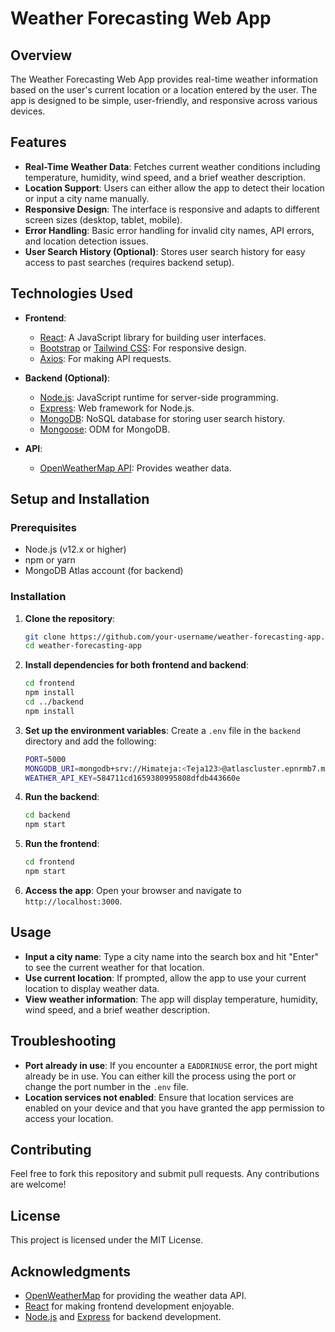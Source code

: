 # Weather Forecasting Web App

## Overview
The Weather Forecasting Web App provides real-time weather information based on the user's current location or a location entered by the user. The app is designed to be simple, user-friendly, and responsive across various devices.

## Features
- **Real-Time Weather Data**: Fetches current weather conditions including temperature, humidity, wind speed, and a brief weather description.
- **Location Support**: Users can either allow the app to detect their location or input a city name manually.
- **Responsive Design**: The interface is responsive and adapts to different screen sizes (desktop, tablet, mobile).
- **Error Handling**: Basic error handling for invalid city names, API errors, and location detection issues.
- **User Search History (Optional)**: Stores user search history for easy access to past searches (requires backend setup).

## Technologies Used
- **Frontend**:
  - [React](https://reactjs.org/): A JavaScript library for building user interfaces.
  - [Bootstrap](https://getbootstrap.com/) or [Tailwind CSS](https://tailwindcss.com/): For responsive design.
  - [Axios](https://axios-http.com/): For making API requests.

- **Backend (Optional)**:
  - [Node.js](https://nodejs.org/): JavaScript runtime for server-side programming.
  - [Express](https://expressjs.com/): Web framework for Node.js.
  - [MongoDB](https://www.mongodb.com/): NoSQL database for storing user search history.
  - [Mongoose](https://mongoosejs.com/): ODM for MongoDB.
  
- **API**:
  - [OpenWeatherMap API](https://openweathermap.org/api): Provides weather data.

## Setup and Installation

### Prerequisites
- Node.js (v12.x or higher)
- npm or yarn
- MongoDB Atlas account (for backend)

### Installation

1. **Clone the repository**:
    ```bash
    git clone https://github.com/your-username/weather-forecasting-app.git
    cd weather-forecasting-app
    ```

2. **Install dependencies for both frontend and backend**:
    ```bash
    cd frontend
    npm install
    cd ../backend
    npm install
    ```

3. **Set up the environment variables**:
    Create a `.env` file in the `backend` directory and add the following:
    ```bash
    PORT=5000
    MONGODB_URI=mongodb+srv://Himateja:<Teja123>@atlascluster.epnrmb7.mongodb.net/?retryWrites=true&w=majority&appName=AtlasCluster
    WEATHER_API_KEY=584711cd1659380995808dfdb443660e
    ```

4. **Run the backend**:
    ```bash
    cd backend
    npm start
    ```

5. **Run the frontend**:
    ```bash
    cd frontend
    npm start
    ```

6. **Access the app**:
    Open your browser and navigate to `http://localhost:3000`.

## Usage

- **Input a city name**: Type a city name into the search box and hit "Enter" to see the current weather for that location.
- **Use current location**: If prompted, allow the app to use your current location to display weather data.
- **View weather information**: The app will display temperature, humidity, wind speed, and a brief weather description.

## Troubleshooting

- **Port already in use**: If you encounter a `EADDRINUSE` error, the port might already be in use. You can either kill the process using the port or change the port number in the `.env` file.
- **Location services not enabled**: Ensure that location services are enabled on your device and that you have granted the app permission to access your location.

## Contributing
Feel free to fork this repository and submit pull requests. Any contributions are welcome!

## License
This project is licensed under the MIT License.

## Acknowledgments
- [OpenWeatherMap](https://openweathermap.org/) for providing the weather data API.
- [React](https://reactjs.org/) for making frontend development enjoyable.
- [Node.js](https://nodejs.org/) and [Express](https://expressjs.com/) for backend development.
